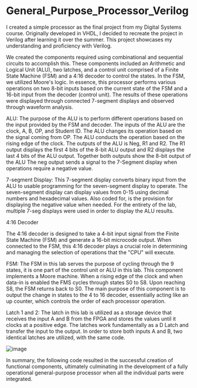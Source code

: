# General_Purpose_Processor_Verilog
I created a simple processor as the final project from my Digital Systems course. Originally developed in VHDL, I decided to recreate the project in Verilog after learning it over the summer. This project showcases my understanding and proficiency with Verilog.

We created the components required using combinational and sequential circuits to accomplish this. These components included an Arithmetic and Logical Unit (ALU), two latches, and a control unit comprised of a Finite State Machine (FSM) and a 4:16 decoder to control the states. In the FSM, we utilized Moore's logic. In essence, this processor performs various operations on two 8-bit inputs based on the current state of the FSM and a 16-bit input from the decoder (control unit). The results of these operations were displayed through connected 7-segment displays and observed through waveform analysis.

ALU: The purpose of the ALU is to perform different operations based on the input provided by the FSM and decoder. The inputs of the ALU are the clock, A, B, OP, and Student ID. The ALU changes its operation based on the signal coming from OP. The ALU conducts the operation based on the rising edge of the clock. The outputs of the ALU is Neg, R1 and R2. The R1 output displays the first 4 bits of the 8-bit ALU output and R2 displays the last 4 bits of the ALU output. Together both outputs show the 8-bit output of the ALU The neg output sends a signal to the 7-Segment display when operations require a negative value.

7-segment Display: This 7-segment display converts binary input from the ALU to usable programming for the seven-segment display to operate. The seven-segment display can display values from 0-15 using decimal numbers and hexadecimal values. Also coded for, is the provision for displaying the negative value when needed. For the entirety of the lab, multiple 7-seg displays were used in order to display the ALU results.

4:16 Decoder

The 4:16 decoder is designed to take a 4-bit input signal from the Finite State Machine (FSM) and generate a 16-bit microcode output. When connected to the FSM, this 4:16 decoder plays a crucial role in determining and managing the selection of operations that the "CPU" will execute.

FSM: The FSM in this lab serves the purpose of cycling through the 9 states, it is one part of the control unit or ALU in this lab. This component implements a Moore machine. When a rising edge of the clock and when data-in is enabled the FMS cycles through states S0 to S8. Upon reaching S8, the FSM returns back to S0. The main purpose of this component is to output the change in states to the 4 to 16 decoder, essentially acting like an up counter, which controls the order of each processor operation.

Latch 1 and 2: The latch in this lab is utilized as a storage device that receives the input A and B from the FPGA and stores the values until it clocks at a positive edge. The latches work fundamentally as a D Latch and transfer the input to the output. In order to store both inputs A and B, two identical latches are utilized, with the same code.

![image](https://github.com/user-attachments/assets/fe516e3c-5ccd-46b2-9b89-fc461738f06f)


In summary, the following code resulted in the successful creation of functional components, ultimately culminating in the development of a fully operational general-purpose processor when all the individual parts were integrated.






